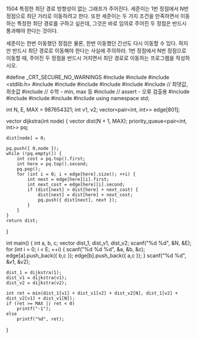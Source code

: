 1504 특정한 최단 경로
방향성이 없는 그래프가 주어진다. 세준이는 1번 정점에서 N번 정점으로 최단 거리로 이동하려고 한다. 
또한 세준이는 두 가지 조건을 만족하면서 이동하는 특정한 최단 경로를 구하고 싶은데, 그것은 바로 임의로 주어진 두 정점은 반드시 통과해야 한다는 것이다.

세준이는 한번 이동했던 정점은 물론, 한번 이동했던 간선도 다시 이동할 수 있다. 하지만 반드시 최단 경로로 이동해야 한다는 사실에 주의하라. 
1번 정점에서 N번 정점으로 이동할 때, 주어진 두 정점을 반드시 거치면서 최단 경로로 이동하는 프로그램을 작성하시오.



#define _CRT_SECURE_NO_WARNINGS
#include <numeric>
#include <cstdio>
#include <stdlib.h>
#include <iostream>
#include <cstring>
#include <string>
#include <algorithm>
#include <vector>
#include <climits>   // 최댓값, 최솟값
#include <cmath>   // 수학 - min, max 등
#include <cassert>   // assert - 오류 검출용
#include <queue>
#include <stack>
#include <deque>
#include <map>
#include <set>
using namespace std;

int N, E, MAX = 987654321;
int v1, v2;
vector<pair<int, int>> edge[801];

vector<int> dijkstra(int node) {
	vector<int> dist(N + 1, MAX);
	priority_queue<pair<int, int>> pq;

	dist[node] = 0;

	pq.push({ 0,node });
	while (!pq.empty()) {
		int cost = pq.top().first;
		int here = pq.top().second;
		pq.pop();
		for (int i = 0; i < edge[here].size(); ++i) {
			int next = edge[here][i].first;
			int next_cost = edge[here][i].second;
			if (dist[next] > dist[here] + next_cost) {
				dist[next] = dist[here] + next_cost;
				pq.push({ dist[next], next });
			}
		}
	}
	return dist;
}

int main() {
	int a, b, c;
	vector<int> dist_1, dist_v1, dist_v2;
	scanf("%d %d", &N, &E);
	for (int i = 0; i < E; ++i) {
		scanf("%d %d %d", &a, &b, &c);
		edge[a].push_back({ b,c });
		edge[b].push_back({ a,c });
	}
	scanf("%d %d", &v1, &v2);

	dist_1 = dijkstra(1);
	dist_v1 = dijkstra(v1);
	dist_v2 = dijkstra(v2);

	int ret = min(dist_1[v1] + dist_v1[v2] + dist_v2[N], dist_1[v2] + dist_v2[v1] + dist_v1[N]);
	if (ret >= MAX || ret < 0)
		printf("-1");
	else
		printf("%d", ret);
}
